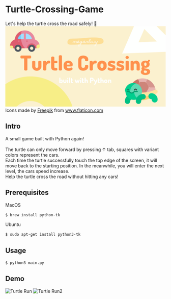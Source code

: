 # Turtle-Crossing-Game
Let's help the turtle cross the road safely! 🐢
![](https://github.com/meganlwy/Turtle-Crossing-Game/blob/main/turtlecrossing.png)
Icons made by <a href="https://www.freepik.com" title="Freepik">Freepik</a> from <a href="https://www.flaticon.com/" title="Flaticon">www.flaticon.com</a></div>

## Intro
A small game built with Python again!<br> 
<br> 
The turtle can only move forward by pressing ↑ tab, squares with variant colors represent the cars.<br> 
Each time the turtle successfully touch the top edge of the screen, it will move back to the starting position. In the meanwhile, you will enter the next level, the cars speed increase. <br> 
Help the turtle cross the road without hitting any cars!<br> 

## Prerequisites

MacOS 
```sh
$ brew install python-tk
```

Ubuntu
```sh
$ sudo apt-get install python3-tk
```

## Usage

```sh
$ python3 main.py
```

## Demo
![Turtle Run](https://media.giphy.com/media/bl6gQ5ck7LR7bJWzJR/giphy.gif)
![Turtle Run2](https://media.giphy.com/media/gIVEOWE2fTLGdRLNsw/giphy.gif)
